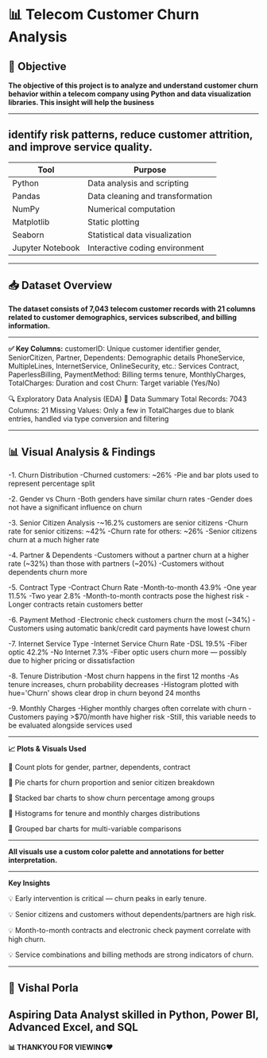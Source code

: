 
# 📊 Telecom Customer Churn Analysis

## 📌 Objective
**The objective of this project is to analyze and understand customer churn behavior within a telecom company using Python and data visualization libraries. This insight will help the business** 

---

## identify risk patterns, reduce customer attrition, and improve service quality.

| Tool             | Purpose                          |
| ---------------- | -------------------------------- |
| Python           | Data analysis and scripting      |
| Pandas           | Data cleaning and transformation |
| NumPy            | Numerical computation            |
| Matplotlib       | Static plotting                  |
| Seaborn          | Statistical data visualization   |
| Jupyter Notebook | Interactive coding environment   |

---

## 📥 Dataset Overview

**The dataset consists of 7,043 telecom customer records with 21 columns related to customer demographics, services subscribed, and billing information.**

---

**✅ Key Columns:**
customerID: Unique customer identifier
gender, SeniorCitizen, Partner, Dependents: Demographic details
PhoneService, MultipleLines, InternetService, OnlineSecurity, etc.: Services
Contract, PaperlessBilling, PaymentMethod: Billing terms
tenure, MonthlyCharges, TotalCharges: Duration and cost
Churn: Target variable (Yes/No) 

🔍 Exploratory Data Analysis (EDA)
🧾 Data Summary
Total Records: 7043
Columns: 21
Missing Values: Only a few in TotalCharges due to blank entries, handled via type conversion and filtering

---

## 📊 Visual Analysis & Findings
-1. Churn Distribution
-Churned customers: ~26%
-Pie and bar plots used to represent percentage split

-2. Gender vs Churn
-Both genders have similar churn rates
-Gender does not have a significant influence on churn

-3. Senior Citizen Analysis
-~16.2% customers are senior citizens
-Churn rate for senior citizens: ~42%
-Churn rate for others: ~26%
-Senior citizens churn at a much higher rate

-4. Partner & Dependents
-Customers without a partner churn at a higher rate (~32%) than those with partners (~20%)
-Customers without dependents churn more

-5. Contract Type
-Contract	Churn Rate
-Month-to-month	43.9%
-One year	11.5%
-Two year	2.8%
-Month-to-month contracts pose the highest risk
-Longer contracts retain customers better

-6. Payment Method
-Electronic check customers churn the most (~34%)
-Customers using automatic bank/credit card payments have lowest churn

-7. Internet Service Type
-Internet Service	Churn Rate
-DSL	19.5%
-Fiber optic	42.2%
-No Internet	7.3%
-Fiber optic users churn more — possibly due to higher pricing or dissatisfaction

-8. Tenure Distribution
-Most churn happens in the first 12 months
-As tenure increases, churn probability decreases
-Histogram plotted with hue='Churn' shows clear drop in churn beyond 24 months

-9. Monthly Charges
-Higher monthly charges often correlate with churn
-Customers paying >$70/month have higher risk
-Still, this variable needs to be evaluated alongside services used

---

**📈 Plots & Visuals Used**

📌 Count plots for gender, partner, dependents, contract

📌 Pie charts for churn proportion and senior citizen breakdown

📌 Stacked bar charts to show churn percentage among groups

📌 Histograms for tenure and monthly charges distributions

📌 Grouped bar charts for multi-variable comparisons

--- 

**All visuals use a custom color palette and annotations for better interpretation.**

---

**Key Insights**

💡 Early intervention is critical — churn peaks in early tenure.

💡 Senior citizens and customers without dependents/partners are high risk.

💡 Month-to-month contracts and electronic check payment correlate with high churn.

💡 Service combinations and billing methods are strong indicators of churn.

--- 

## 👤 Vishal Porla
## Aspiring Data Analyst skilled in Python, Power BI, Advanced Excel, and SQL

**📊 THANKYOU FOR VIEWING❤️**
